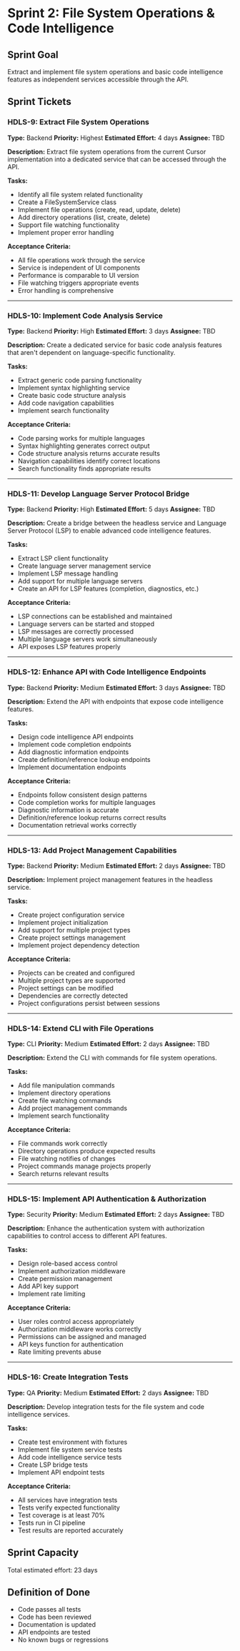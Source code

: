 # Sprint 2: File System Operations & Code Intelligence

## Sprint Goal
Extract and implement file system operations and basic code intelligence features as independent services accessible through the API.

## Sprint Tickets

### HDLS-9: Extract File System Operations
**Type:** Backend
**Priority:** Highest
**Estimated Effort:** 4 days
**Assignee:** TBD

**Description:**
Extract file system operations from the current Cursor implementation into a dedicated service that can be accessed through the API.

**Tasks:**
- Identify all file system related functionality
- Create a FileSystemService class
- Implement file operations (create, read, update, delete)
- Add directory operations (list, create, delete)
- Support file watching functionality
- Implement proper error handling

**Acceptance Criteria:**
- All file operations work through the service
- Service is independent of UI components
- Performance is comparable to UI version
- File watching triggers appropriate events
- Error handling is comprehensive

---

### HDLS-10: Implement Code Analysis Service
**Type:** Backend
**Priority:** High
**Estimated Effort:** 3 days
**Assignee:** TBD

**Description:**
Create a dedicated service for basic code analysis features that aren't dependent on language-specific functionality.

**Tasks:**
- Extract generic code parsing functionality
- Implement syntax highlighting service
- Create basic code structure analysis
- Add code navigation capabilities
- Implement search functionality

**Acceptance Criteria:**
- Code parsing works for multiple languages
- Syntax highlighting generates correct output
- Code structure analysis returns accurate results
- Navigation capabilities identify correct locations
- Search functionality finds appropriate results

---

### HDLS-11: Develop Language Server Protocol Bridge
**Type:** Backend
**Priority:** High
**Estimated Effort:** 5 days
**Assignee:** TBD

**Description:**
Create a bridge between the headless service and Language Server Protocol (LSP) to enable advanced code intelligence features.

**Tasks:**
- Extract LSP client functionality
- Create language server management service
- Implement LSP message handling
- Add support for multiple language servers
- Create an API for LSP features (completion, diagnostics, etc.)

**Acceptance Criteria:**
- LSP connections can be established and maintained
- Language servers can be started and stopped
- LSP messages are correctly processed
- Multiple language servers work simultaneously
- API exposes LSP features properly

---

### HDLS-12: Enhance API with Code Intelligence Endpoints
**Type:** Backend
**Priority:** Medium
**Estimated Effort:** 3 days
**Assignee:** TBD

**Description:**
Extend the API with endpoints that expose code intelligence features.

**Tasks:**
- Design code intelligence API endpoints
- Implement code completion endpoints
- Add diagnostic information endpoints
- Create definition/reference lookup endpoints
- Implement documentation endpoints

**Acceptance Criteria:**
- Endpoints follow consistent design patterns
- Code completion works for multiple languages
- Diagnostic information is accurate
- Definition/reference lookup returns correct results
- Documentation retrieval works correctly

---

### HDLS-13: Add Project Management Capabilities
**Type:** Backend
**Priority:** Medium
**Estimated Effort:** 2 days
**Assignee:** TBD

**Description:**
Implement project management features in the headless service.

**Tasks:**
- Create project configuration service
- Implement project initialization
- Add support for multiple project types
- Create project settings management
- Implement project dependency detection

**Acceptance Criteria:**
- Projects can be created and configured
- Multiple project types are supported
- Project settings can be modified
- Dependencies are correctly detected
- Project configurations persist between sessions

---

### HDLS-14: Extend CLI with File Operations
**Type:** CLI
**Priority:** Medium
**Estimated Effort:** 2 days
**Assignee:** TBD

**Description:**
Extend the CLI with commands for file system operations.

**Tasks:**
- Add file manipulation commands
- Implement directory operations
- Create file watching commands
- Add project management commands
- Implement search functionality

**Acceptance Criteria:**
- File commands work correctly
- Directory operations produce expected results
- File watching notifies of changes
- Project commands manage projects properly
- Search returns relevant results

---

### HDLS-15: Implement API Authentication & Authorization
**Type:** Security
**Priority:** Medium
**Estimated Effort:** 2 days
**Assignee:** TBD

**Description:**
Enhance the authentication system with authorization capabilities to control access to different API features.

**Tasks:**
- Design role-based access control
- Implement authorization middleware
- Create permission management
- Add API key support
- Implement rate limiting

**Acceptance Criteria:**
- User roles control access appropriately
- Authorization middleware works correctly
- Permissions can be assigned and managed
- API keys function for authentication
- Rate limiting prevents abuse

---

### HDLS-16: Create Integration Tests
**Type:** QA
**Priority:** Medium
**Estimated Effort:** 2 days
**Assignee:** TBD

**Description:**
Develop integration tests for the file system and code intelligence services.

**Tasks:**
- Create test environment with fixtures
- Implement file system service tests
- Add code intelligence service tests
- Create LSP bridge tests
- Implement API endpoint tests

**Acceptance Criteria:**
- All services have integration tests
- Tests verify expected functionality
- Test coverage is at least 70%
- Tests run in CI pipeline
- Test results are reported accurately

## Sprint Capacity
Total estimated effort: 23 days

## Definition of Done
- Code passes all tests
- Code has been reviewed
- Documentation is updated
- API endpoints are tested
- No known bugs or regressions 